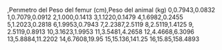 ,Perımetro del Peso del femur (cm),Peso del animal (kg)
0,0.7943,0.0832
1,0.7079,0.0912
2,1.000,0.1413
3,1.1220,0.1479
4,1.6982,0.2455
5,1.2023,0.2818
6,1.9953,0.7943
7,2.2387,2.5119
8,2.5119,1.4125
9, 2.5119,0.8913
10,3.1623,1.9953
11,3.5481,4.2658
12,4.4668,6.3096
13,5.8884,11.2202
14,6.7608,19.95
15,15.136,141.25
16,15.85,158.4893
